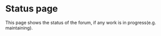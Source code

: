 # Status page

This page shows the status of the forum, if any work is in progress(e.g. maintaining).
